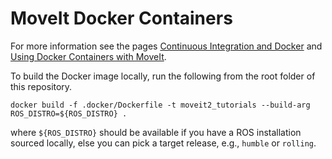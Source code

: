 # MoveIt Docker Containers

For more information see the pages [Continuous Integration and Docker](http://moveit.ros.org/documentation/contributing/continuous_integration.html) and [Using Docker Containers with MoveIt](https://moveit.picknik.ai/main/doc/how_to_guides/how_to_setup_docker_containers_in_ubuntu.html).

To build the Docker image locally, run the following from the root folder of this repository.

    docker build -f .docker/Dockerfile -t moveit2_tutorials --build-arg ROS_DISTRO=${ROS_DISTRO} .

where `${ROS_DISTRO}` should be available if you have a ROS installation sourced locally, else you can pick a target release, e.g., `humble` or `rolling`.
